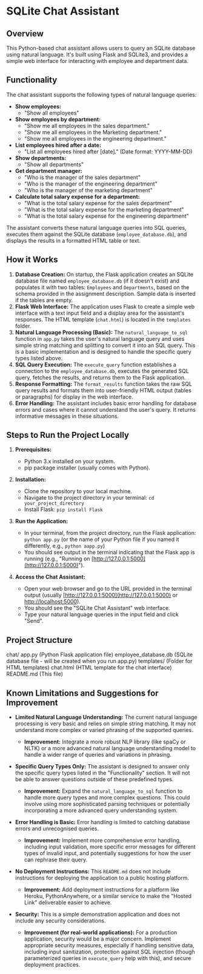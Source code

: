 # SQLite Chat Assistant

## Overview

This Python-based chat assistant allows users to query an SQLite database using natural language. It's built using Flask and SQLite3, and provides a simple web interface for interacting with employee and department data.

## Functionality

The chat assistant supports the following types of natural language queries:

*   **Show employees:**
    *   "Show all employees"
*   **Show employees by department:**
    *   "Show me all employees in the sales department."
    *    "Show me all employees in the Marketing department."
    *   "Show me all employees in the engineering department."
*   **List employees hired after a date:**
    *   "List all employees hired after [date]." (Date format: YYYY-MM-DD)
*   **Show departments:**
    *   "Show all departments"
*   **Get department manager:**
    *   "Who is the manager of the sales department"
    *   "Who is the manager of the engineering department"
    *  "Who is the manager of the marketing department"
*   **Calculate total salary expense for a department:**
    *   "What is the total salary expense for the sales department"
    *   "What is the total salary expense for the marketing department"
    *   "What is the total salary expense for the engineering department"
   

The assistant converts these natural language queries into SQL queries, executes them against the SQLite database (`employee_database.db`), and displays the results in a formatted HTML table or text.

## How it Works

1.  **Database Creation:** On startup, the Flask application creates an SQLite database file named `employee_database.db` (if it doesn't exist) and populates it with two tables: `Employees` and `Departments`, based on the schema provided in the assignment description. Sample data is inserted if the tables are empty.
2.  **Flask Web Interface:** The application uses Flask to create a simple web interface with a text input field and a display area for the assistant's responses. The HTML template (`chat.html`) is located in the `templates` folder.
3.  **Natural Language Processing (Basic):**  The `natural_language_to_sql` function in `app.py` takes the user's natural language query and uses simple string matching and splitting to convert it into an SQL query. This is a basic implementation and is designed to handle the specific query types listed above.
4.  **SQL Query Execution:** The `execute_query` function establishes a connection to the `employee_database.db`, executes the generated SQL query, fetches the results, and returns them to the Flask application.
5.  **Response Formatting:** The `format_results` function takes the raw SQL query results and formats them into user-friendly HTML output (tables or paragraphs) for display in the web interface.
6.  **Error Handling:** The assistant includes basic error handling for database errors and cases where it cannot understand the user's query. It returns informative messages in these situations.

## Steps to Run the Project Locally

1.  **Prerequisites:**
    *   Python 3.x installed on your system.
    *   pip package installer (usually comes with Python).

2.  **Installation:**
    *   Clone the repository to your local machine.
    *   Navigate to the project directory in your terminal: `cd your_project_directory`
    *   Install Flask: `pip install Flask`

3.  **Run the Application:**
    *   In your terminal, from the project directory, run the Flask application: `python app.py` (or the name of your Python file if you named it differently, e.g., `python aapp.py`)
    *   You should see output in the terminal indicating that the Flask app is running (e.g., "Running on [http://127.0.0.1:5000](http://127.0.0.1:5000)").

4.  **Access the Chat Assistant:**
    *   Open your web browser and go to the URL provided in the terminal output (usually [http://127.0.0.1:5000](http://127.0.0.1:5000) or [http://localhost:5000](http://localhost:5000)).
    *   You should see the "SQLite Chat Assistant" web interface.
    *   Type your natural language queries in the input field and click "Send".

## Project Structure
chat/
app.py             (Python Flask application file)
employee_database.db  (SQLite database file - will be created when you run app.py)
templates/         (Folder for HTML templates)
chat.html      (HTML template for the chat interface)
README.md          (This file)

## Known Limitations and Suggestions for Improvement

*   **Limited Natural Language Understanding:** The current natural language processing is very basic and relies on simple string matching. It may not understand more complex or varied phrasing of the supported queries.
    *   **Improvement:**  Integrate a more robust NLP library (like spaCy or NLTK) or a more advanced natural language understanding model to handle a wider range of queries and variations in phrasing.

*   **Specific Query Types Only:** The assistant is designed to answer only the specific query types listed in the "Functionality" section. It will not be able to answer questions outside of these predefined types.
    *   **Improvement:**  Expand the `natural_language_to_sql` function to handle more query types and more complex questions. This could involve using more sophisticated parsing techniques or potentially incorporating a more advanced query understanding system.

*   **Error Handling is Basic:** Error handling is limited to catching database errors and unrecognised queries.
    *   **Improvement:**  Implement more comprehensive error handling, including input validation, more specific error messages for different types of invalid input, and potentially suggestions for how the user can rephrase their query.

*   **No Deployment Instructions:** This `README.md` does not include instructions for deploying the application to a public hosting platform.
    *   **Improvement:** Add deployment instructions for a platform like Heroku, PythonAnywhere, or a similar service to make the "Hosted Link" deliverable easier to achieve.

*   **Security:**  This is a simple demonstration application and does not include any security considerations.
    *   **Improvement (for real-world applications):** For a production application, security would be a major concern.  Implement appropriate security measures, especially if handling sensitive data, including input sanitization, protection against SQL injection (though parameterized queries in `execute_query` help with this), and secure deployment practices.
